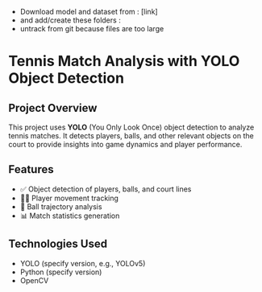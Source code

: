 - Download model and dataset from : [link]
- and add/create these folders :
- untrack from git because files are too large

# Tennis Match Analysis with YOLO Object Detection

## Project Overview

This project uses **YOLO** (You Only Look Once) object detection to analyze tennis matches. It detects players, balls, and other relevant objects on the court to provide insights into game dynamics and player performance.

## Features

* ✅ Object detection of players, balls, and court lines
* 🏃‍♂️ Player movement tracking
* 🎾 Ball trajectory analysis
* 📊 Match statistics generation

## Technologies Used

* YOLO (specify version, e.g., YOLOv5)
* Python (specify version)
* OpenCV
